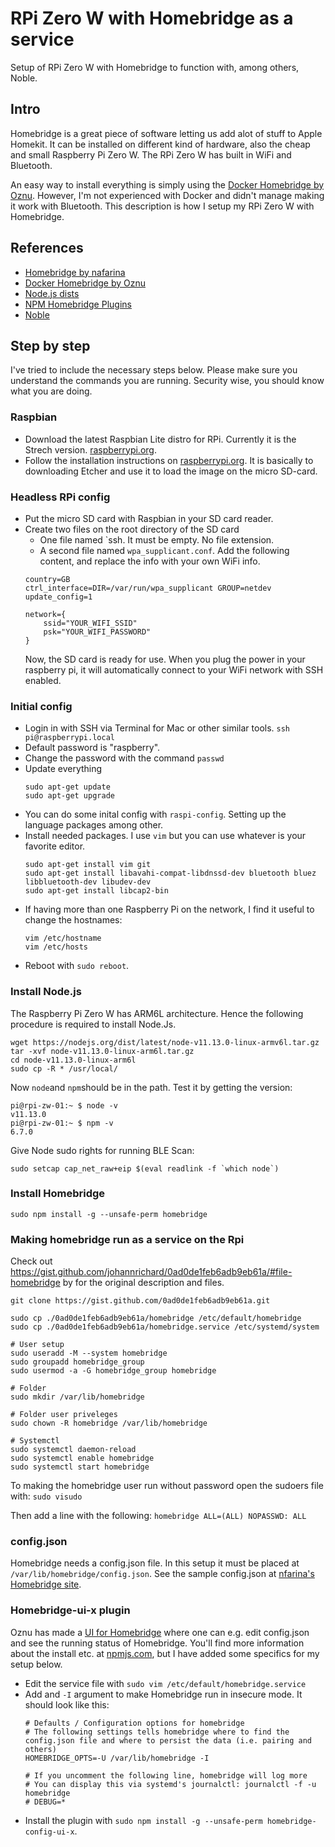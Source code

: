 # RPi Zero W with Homebridge as a service
Setup of RPi Zero W with Homebridge to function with, among others, Noble.

## Intro
Homebridge is a great piece of software letting us add alot of stuff to Apple Homekit. It can be installed on different kind of hardware, also the cheap and small Raspberry Pi Zero W. The RPi Zero W has built in WiFi and Bluetooth.

An easy way to install everything is simply using the [Docker Homebridge by Oznu](). However, I'm not experienced with Docker and didn't manage making it work with Bluetooth. This description is how I setup my RPi Zero W with Homebridge.

## References
* [Homebridge by nafarina](https://github.com/nfarina/homebridge)
* [Docker Homebridge by Oznu](https://github.com/oznu/docker-homebridge)
* [Node.js dists](https://nodejs.org/dist/latest/)
* [NPM Homebridge Plugins](https://www.npmjs.com/search?q=keywords:homebridge-plugin)
* [Noble](https://github.com/noble/noble#readme)

## Step by step
I've tried to include the necessary steps below. Please make sure you understand the commands you are running. Security wise, you should know what you are doing.

### Raspbian
* Download the latest Raspbian Lite distro for RPi. Currently it is the Strech version. [raspberrypi.org](https://www.raspberrypi.org/downloads/raspbian/).
* Follow the installation instructions on [raspberrypi.org](https://www.raspberrypi.org/documentation/installation/installing-images/README.md). It is basically to downloading Etcher and use it to load the image on the micro SD-card.

### Headless RPi config
* Put the micro SD card with Raspbian in your SD card reader.
* Create two files on the root directory of the SD card
  * One file named `ssh. It must be empty. No file extension.
  * A second file named `wpa_supplicant.conf`. Add the following content, and replace the info with your own WiFi info.
   ```
   country=GB
   ctrl_interface=DIR=/var/run/wpa_supplicant GROUP=netdev
   update_config=1

   network={
       ssid="YOUR_WIFI_SSID"
       psk="YOUR_WIFI_PASSWORD"
   }
   ```
   Now, the SD card is ready for use. When you plug the power in your raspberry pi, it will automatically connect to your WiFi network with SSH enabled.


### Initial config
* Login in with SSH via Terminal for Mac or other similar tools.
   ```ssh pi@raspberrypi.local```
* Default password is "raspberry".
* Change the password with the command `passwd`
* Update everything
   ```
   sudo apt-get update
   sudo apt-get upgrade
   ```
* You can do some inital config with `raspi-config`. Setting up the language packages among other.
* Install needed packages. I use `vim` but you can use whatever is your favorite editor.
   ```
   sudo apt-get install vim git 
   sudo apt-get install libavahi-compat-libdnssd-dev bluetooth bluez libbluetooth-dev libudev-dev
   sudo apt-get install libcap2-bin
   ```
* If having more than one Raspberry Pi on the network, I find it useful to change the hostnames:
   ```
   vim /etc/hostname
   vim /etc/hosts
   ```
* Reboot with `sudo reboot`.

### Install Node.js
The Raspberry Pi Zero W has ARM6L architecture. Hence the following procedure is required to install Node.Js.
```
wget https://nodejs.org/dist/latest/node-v11.13.0-linux-armv6l.tar.gz
tar -xvf node-v11.13.0-linux-arm6l.tar.gz
cd node-v11.13.0-linux-arm6l
sudo cp -R * /usr/local/
```
Now `node`and `npm`should be in the path. Test it by getting the version:
```
pi@rpi-zw-01:~ $ node -v
v11.13.0
pi@rpi-zw-01:~ $ npm -v
6.7.0
```
Give Node sudo rights for running BLE Scan:
```
sudo setcap cap_net_raw+eip $(eval readlink -f `which node`)
```

### Install Homebridge
```
sudo npm install -g --unsafe-perm homebridge
```

### Making homebridge run as a service on the Rpi
Check out https://gist.github.com/johannrichard/0ad0de1feb6adb9eb61a/#file-homebridge by for the original description and files.
```
git clone https://gist.github.com/0ad0de1feb6adb9eb61a.git
  
sudo cp ./0ad0de1feb6adb9eb61a/homebridge /etc/default/homebridge
sudo cp ./0ad0de1feb6adb9eb61a/homebridge.service /etc/systemd/system

# User setup
sudo useradd -M --system homebridge
sudo groupadd homebridge_group
sudo usermod -a -G homebridge_group homebridge

# Folder
sudo mkdir /var/lib/homebridge

# Folder user priveleges
sudo chown -R homebridge /var/lib/homebridge

# Systemctl
sudo systemctl daemon-reload
sudo systemctl enable homebridge
sudo systemctl start homebridge
```

To making the homebridge user run without password open the sudoers file with:
```sudo visudo```

Then add a line with the following:
```homebridge ALL=(ALL) NOPASSWD: ALL```

### config.json
Homebridge needs a config.json file. In this setup it must be placed at `/var/lib/homebridge/config.json`.
See the sample config.json at [nfarina's Homebridge site](https://github.com/nfarina/homebridge).

### Homebridge-ui-x plugin
Oznu has made a [UI for Homebridge](https://www.npmjs.com/package/homebridge-config-ui-x) where one can e.g. edit config.json and see the running status of Homebridge. You'll find more information about the install etc. at [npmjs.com](https://www.npmjs.com/package/homebridge-config-ui-x), but I have added some specifics for my setup below.
* Edit the service file with  `sudo vim /etc/default/homebridge.service`
* Add and `-I` argument to make Homebridge run in insecure mode. It should look like this:
   ```
   # Defaults / Configuration options for homebridge
   # The following settings tells homebridge where to find the config.json file and where to persist the data (i.e. pairing and others)
   HOMEBRIDGE_OPTS=-U /var/lib/homebridge -I

   # If you uncomment the following line, homebridge will log more
   # You can display this via systemd's journalctl: journalctl -f -u homebridge
   # DEBUG=*
   ```
* Install the plugin with `sudo npm install -g --unsafe-perm homebridge-config-ui-x`.

